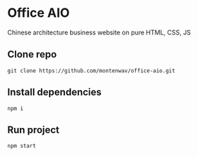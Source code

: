 # Office AIO

Chinese architecture business website on pure HTML, CSS, JS 

## Clone repo

```
git clone https://github.com/montenwav/office-aio.git
```

## Install dependencies
```
npm i
```

## Run project
```
npm start
```
